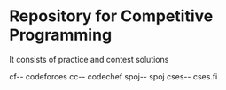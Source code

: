 # Repository for Competitive Programming

It consists of practice and contest solutions

cf-- codeforces
cc-- codechef
spoj-- spoj
cses-- cses.fi
